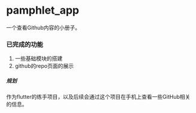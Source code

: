 # pamphlet_app

一个查看Github内容的小册子。

### 已完成的功能

1. 一些基础模块的搭建
2. github的repo页面的展示



##### 规划

作为flutter的练手项目，以及后续会通过这个项目在手机上查看一些GitHub相关的信息。

